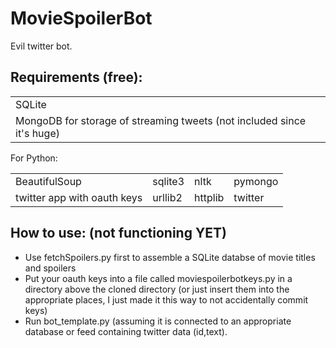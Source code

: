 <h1>MovieSpoilerBot</h1>

Evil twitter bot. 

<table><h2>Requirements (free):</h2> 

<tr>
<td>SQLite</td>
<tr>
<td>MongoDB for storage of streaming tweets (not included since it's huge)</td>
</tr>
</table>

For Python:
<table>
<td>BeautifulSoup</td>
<td>sqlite3</td>
<td>nltk</td>
<td>pymongo</td>
</tr>
<tr>
<td>twitter app with oauth keys</td>
<td>urllib2</td>
<td>httplib</td>
<td>twitter</td>
</tr>

</table>

<h2>How to use: (not functioning YET)</h2>

<ul>
<li>Use fetchSpoilers.py first to assemble a SQLite databse of movie titles and spoilers</li>
<li>Put your oauth keys into a file called moviespoilerbotkeys.py in a directory above the cloned directory (or just insert them into the appropriate places, I just made it this way to not accidentally commit keys)</li>
<li>Run bot_template.py (assuming it is connected to an appropriate database or feed containing twitter data (id,text).</li>

</ul>
